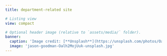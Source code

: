```yaml
---
title: department-related site

# Listing view
view: compact

# Optional header image (relative to `assets/media/` folder).
banner:
  caption: 'Image credit: [**Unsplash**](https://unsplash.com/photos/Oalh2MojUuk)'
  image: 'jason-goodman-Oalh2MojUuk-unsplash.jpg'
---
```

